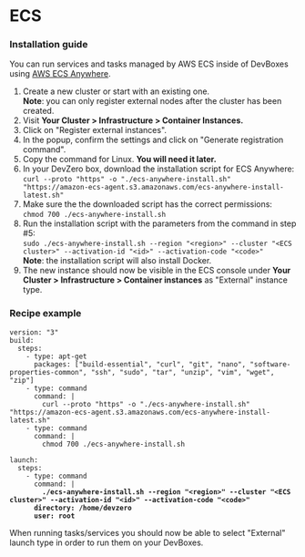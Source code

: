 # ECS

### Installation guide

You can run services and tasks managed by AWS ECS inside of DevBoxes using [AWS ECS Anywhere](https://aws.amazon.com/ecs/anywhere).

1. Create a new cluster or start with an existing one.\
   **Note**: you can only register external nodes after the cluster has been created.
2. Visit **Your Cluster > Infrastructure > Container Instances.**
3. Click on "Register external instances".
4. In the popup, confirm the settings and click on "Generate registration command".
5. Copy the command for Linux. **You will need it later.**
6. In your DevZero box, download the installation script for ECS Anywhere:\
   `curl --proto "https" -o "./ecs-anywhere-install.sh" "https://amazon-ecs-agent.s3.amazonaws.com/ecs-anywhere-install-latest.sh"`
7. Make sure the the downloaded script has the correct permissions:\
   `chmod 700 ./ecs-anywhere-install.sh`
8. Run the installation script with the parameters from the command in step #5:\
   `sudo ./ecs-anywhere-install.sh --region "<region>" --cluster "<ECS cluster>" --activation-id "<id>" --activation-code "<code>"`\
   **Note**: the installation script will also install Docker.
9. The new instance should now be visible in the ECS console under **Your Cluster > Infrastructure > Container instances** as "External" instance type.

### Recipe example

<pre class="language-yaml"><code class="lang-yaml">version: "3"
build:
  steps:
    - type: apt-get
      packages: ["build-essential", "curl", "git", "nano", "software-properties-common", "ssh", "sudo", "tar", "unzip", "vim", "wget", "zip"]
    - type: command
      command: |
        curl --proto "https" -o "./ecs-anywhere-install.sh" "https://amazon-ecs-agent.s3.amazonaws.com/ecs-anywhere-install-latest.sh"
    - type: command
      command: |
        chmod 700 ./ecs-anywhere-install.sh

launch:
  steps:
    - type: command
      command: |
<strong>        ./ecs-anywhere-install.sh --region "&#x3C;region>" --cluster "&#x3C;ECS cluster>" --activation-id "&#x3C;id>" --activation-code "&#x3C;code>"
</strong><strong>      directory: /home/devzero
</strong><strong>      user: root
</strong></code></pre>

When running tasks/services you should now be able to select "External" launch type in order to run them on your DevBoxes.
